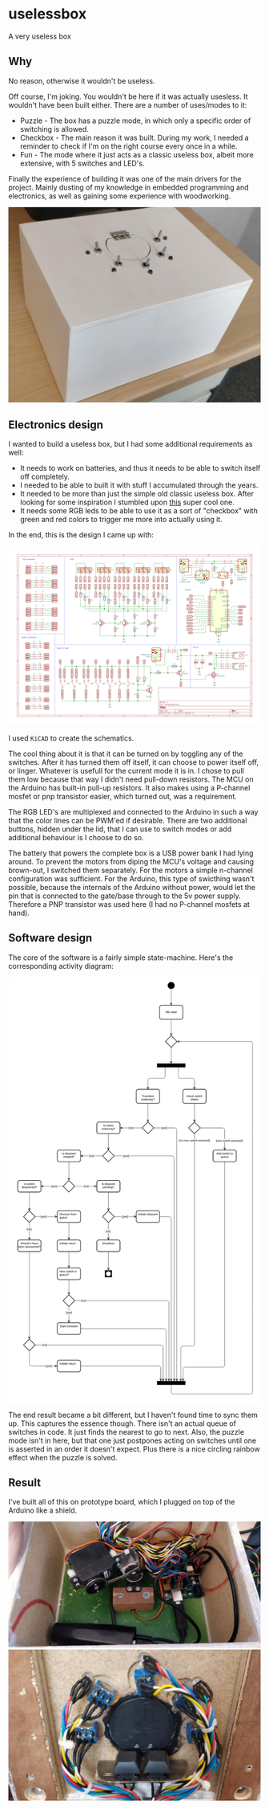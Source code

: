 # uselessbox

A very useless box

## Why

No reason, otherwise it wouldn't be useless.

Off course, I'm joking. You wouldn't be here if it was actually usesless. It wouldn't have been built either. There are a number of uses/modes to it:

* Puzzle - The box has a puzzle mode, in which only a specific order of switching is allowed.
* Checkbox - The main reason it was built. During my work, I needed a reminder to check if I'm on the right course every once in a while.
* Fun - The mode where it just acts as a classic useless box, albeit more extensive, with 5 switches and LED's.

Finally the experience of building it was one of the main drivers for the project. Mainly dusting of my knowledge in embedded programming and electronics, as well as gaining some experience with woodworking.

![result](frontpage/result.jpeg)

## Electronics design

I wanted to build a useless box, but I had some additional requirements as well:

* It needs to work on batteries, and thus it needs to be able to switch itself off completely.
* I needed to be able to built it with stuff I accumulated through the years.
* It needed to be more than just the simple old classic useless box. After looking for some inspiration I stumbled upon [this](https://youtu.be/eLtUB8ncEnA) super cool one.
* It needs some RGB leds to be able to use it as a sort of "checkbox" with green and red colors to trigger me more into actually using it.

In the end, this is the design I came up with:

![schematics](schematics/uselessbox.svg)

I used `KiCAD` to create the schematics.

The cool thing about it is that it can be turned on by toggling any of the switches. After it has turned them off itself, it can choose to power itself off, or linger. Whatever is usefull for the current mode it is in. I chose to pull them low because that way I didn't need pull-down resistors. The MCU on the Arduino has built-in pull-up resistors. It also makes using a P-channel mosfet or pnp transistor easier, which turned out, was a requirement.

The RGB LED's are multiplexed and connected to the Arduino in such a way that the color lines can be PWM'ed if desirable. There are two additional buttons, hidden under the lid, that I can use to switch modes or add additional behaviour is I choose to do so.

The battery that powers the complete box is a USB power bank I had lying around. To prevent the motors from diping the MCU's voltage and causing brown-out, I switched them separately. For the motors a simple n-channel configuration was sufficient. For the Arduino, this type of swicthing wasn't possible, because the internals of the Arduino without power, would let the pin that is connected to the gate/base through to the 5v power supply. Therefore a PNP transistor was used here (I had no P-channel mosfets at hand).

## Software design

The core of the software is a fairly simple state-machine. Here's the corresponding activity diagram:

![Activity diagram](frontpage/activity-diagram.svg)

The end result became a bit different, but I haven't found time to sync them up. This captures the essence though. There isn't an actual queue of switches in code. It just finds the nearest to go to next. Also, the puzzle mode isn't in here, but that one just postpones acting on switches until one is asserted in an order it doesn't expect. Plus there is a nice circling rainbow effect when the puzzle is solved.

## Result

I've built all of this on prototype board, which I plugged on top of the Arduino like a shield.

![Insides1](frontpage/insides1.jpeg)
![Insides2](frontpage/insides2.jpeg)
